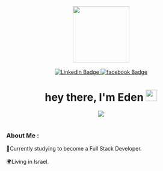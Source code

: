 
<div id="header" align="center">
  <img src="https://media.giphy.com/media/HvekzBaREHxlEwvlOS/giphy.gif" width="150"/><br /><br />
</div>
<div id="badges" align="center">
  <a href="https://www.linkedin.com/in/eden-kricheli-2677b4236/">
  <img src="https://img.shields.io/badge/LinkedIn-blue?style=for-the-badge&logo=linkedin&logoColor=white" alt="LinkedIn Badge"/>
  </a>
  <a href="https://www.facebook.com/profile.php?id=100000851521318">
  <img src="https://img.shields.io/badge/facebook-pink?style=for-the-badge&logo=facebook&logoColor=white" alt="facebook Badge"/>
  </a>
</div>
<h1 align="center">
  hey there, I'm Eden
  <img src="https://media.giphy.com/media/hvRJCLFzcasrR4ia7z/giphy.gif" width="30px"/>
</h1>     

<div align="center">
  <img src="https://media.giphy.com/media/L1R1tvI9svkIWwpVYr/giphy.gif"/>
</div>
<br /
<br />

### About Me :
:round_pushpin:Currently studying to become a Full Stack Developer.<br /><br />
:earth_africa:Living in Israel.
<br /><br />

<!--- ### My stats:
[![GitHub Streak](https://github-readme-streak-stats.herokuapp.com/?user=Kricheli&theme=neon-dark)](https://git.io/streak-stats)<br /><br />
[![Top Langs](https://github-readme-stats.vercel.app/api/top-langs/?username=Kricheli&layout=compact&theme=vision-friendly-dark)](https://github.com/anuraghazra/github-readme-stats) 
 --->





<!--
**Kricheli/kricheli** is a ✨ _special_ ✨ repository because its `README.md` (this file) appears on your GitHub profile.

Here are some ideas to get you started:

- 🔭 I’m currently working on ...
- 🌱 I’m currently learning ...
- 👯 I’m looking to collaborate on ...
- 🤔 I’m looking for help with ...
- 💬 Ask me about ...
- 📫 How to reach me: ...
- 😄 Pronouns: ...
- ⚡ Fun fact: ...
-->
